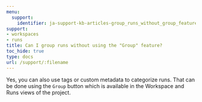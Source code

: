 ```yaml
---
menu:
  support:
    identifier: ja-support-kb-articles-group_runs_without_group_feature
support:
- workspaces
- runs
title: Can I group runs without using the "Group" feature?
toc_hide: true
type: docs
url: /support/:filename
---
```


Yes, you can also use tags or custom metadata to categorize runs. That can be done using the `Group` button which is available in the Workspace and Runs views of the project.